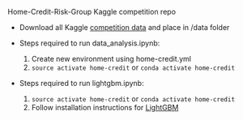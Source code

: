 Home-Credit-Risk-Group Kaggle competition repo

- Download all Kaggle [competition data](https://www.kaggle.com/c/home-credit-default-risk/data) and place in /data folder

- Steps required to run data_analysis.ipynb:
  1. Create new environment using home-credit.yml
  2. `source activate home-credit` or `conda activate home-credit`

- Steps required to run lightgbm.ipynb:
  1. `source activate home-credit` or `conda activate home-credit`
  2. Follow installation instructions for [LightGBM](https://github.com/Microsoft/LightGBM)
